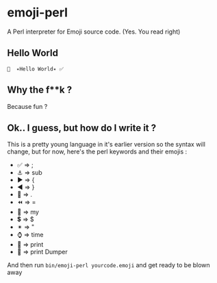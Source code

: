 # emoji-perl
A Perl interpreter for Emoji source code. (Yes. You read right)

## Hello World

    📠  ✴Hello World✴ ✅

## Why the f**k ?

Because fun ?

## Ok.. I guess, but how do I write it ?

This is a pretty young language in it's earlier version so the syntax will change, but for now, here's the perl keywords and their
emojis :

- ✅ => ;
- ⚓ => sub
- ▶ => {
- ◀ => }
- 🔹 => .
- ⏪ => =
- 📌 => my
- 💲 => $
- ✴ => "
- ⌚ => time
- 📠 => print
- 💩 => print Dumper

And then run `bin/emoji-perl yourcode.emoji` and get ready to be blown away
